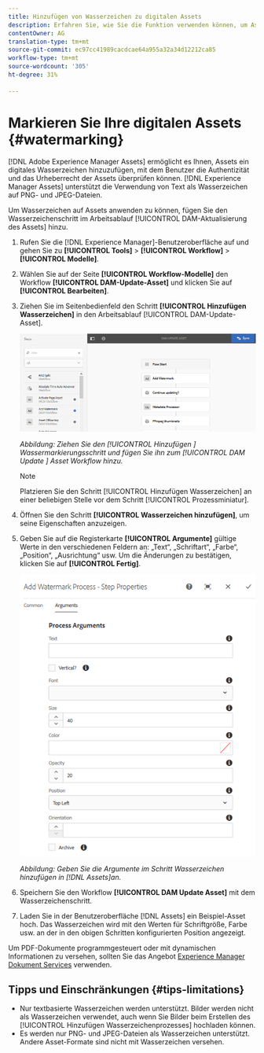 ```yaml
---
title: Hinzufügen von Wasserzeichen zu digitalen Assets
description: Erfahren Sie, wie Sie die Funktion verwenden können, um Assets digitale Wasserzeichen hinzuzufügen.
contentOwner: AG
translation-type: tm+mt
source-git-commit: ec97cc41989cacdcae64a955a32a34d12212ca85
workflow-type: tm+mt
source-wordcount: '305'
ht-degree: 31%

---
```



# Markieren Sie Ihre digitalen Assets {#watermarking}

[!DNL Adobe Experience Manager Assets] ermöglicht es Ihnen, Assets ein digitales Wasserzeichen hinzuzufügen, mit dem Benutzer die Authentizität und das Urheberrecht der Assets überprüfen können. [!DNL Experience Manager Assets] unterstützt die Verwendung von Text als Wasserzeichen auf PNG- und JPEG-Dateien.

Um Wasserzeichen auf Assets anwenden zu können, fügen Sie den Wasserzeichenschritt im Arbeitsablauf [!UICONTROL DAM-Aktualisierung des Assets] hinzu.

1. Rufen Sie die [!DNL Experience Manager]-Benutzeroberfläche auf und gehen Sie zu **[!UICONTROL Tools]** > **[!UICONTROL Workflow]** > **[!UICONTROL Modelle]**.
1. Wählen Sie auf der Seite **[!UICONTROL Workflow-Modelle]** den Workflow **[!UICONTROL DAM-Update-Asset]** und klicken Sie auf **[!UICONTROL Bearbeiten]**.

1. Ziehen Sie im Seitenbedienfeld den Schritt **[!UICONTROL Hinzufügen Wasserzeichen]** in den Arbeitsablauf [!UICONTROL DAM-Update-Asset].

   ![Ziehen Sie den  [!UICONTROL Hinzufügen ] Wassermarkierungsschritt und fügen Sie ihn zum  [!UICONTROL DAM Update ] Asset Workflow hinzu.](assets/add_watermark_step_aem_assets.png)

   *Abbildung: Ziehen Sie den  [!UICONTROL Hinzufügen ] Wassermarkierungsschritt und fügen Sie ihn zum  [!UICONTROL DAM Update ] Asset Workflow hinzu.*

   >[!NOTE]
   >
   >Platzieren Sie den Schritt [!UICONTROL Hinzufügen Wasserzeichen] an einer beliebigen Stelle vor dem Schritt [!UICONTROL Prozessminiatur].

1. Öffnen Sie den Schritt **[!UICONTROL Wasserzeichen hinzufügen]**, um seine Eigenschaften anzuzeigen.
1. Geben Sie auf die Registerkarte **[!UICONTROL Argumente]** gültige Werte in den verschiedenen Feldern an: „Text“, „Schriftart“, „Farbe“, „Position“, „Ausrichtung“ usw. Um die Änderungen zu bestätigen, klicken Sie auf **[!UICONTROL Fertig]**.

   ![Bereitstellen der Argumente im Schritt „Wasserzeichen hinzufügen“ in [!DNL Assets]](assets/arguments_add_watermark_aem_assets.png)

   *Abbildung: Geben Sie die Argumente im Schritt Wasserzeichen hinzufügen in  [!DNL Assets]an.*

1. Speichern Sie den Workflow **[!UICONTROL DAM Update Asset]** mit dem Wasserzeichenschritt.
1. Laden Sie in der Benutzeroberfläche [!DNL Assets] ein Beispiel-Asset hoch. Das Wasserzeichen wird mit den Werten für Schriftgröße, Farbe usw. an der in den obigen Schritten konfigurierten Position angezeigt.

Um PDF-Dokumente programmgesteuert oder mit dynamischen Informationen zu versehen, sollten Sie das Angebot [Experience Manager Dokument Services](/help/forms/using/overview-aem-document-services.md) verwenden.

## Tipps und Einschränkungen {#tips-limitations}

* Nur textbasierte Wasserzeichen werden unterstützt. Bilder werden nicht als Wasserzeichen verwendet, auch wenn Sie Bilder beim Erstellen des [!UICONTROL Hinzufügen Wasserzeichenprozesses] hochladen können.
* Es werden nur PNG- und JPEG-Dateien als Wasserzeichen unterstützt. Andere Asset-Formate sind nicht mit Wasserzeichen versehen.
